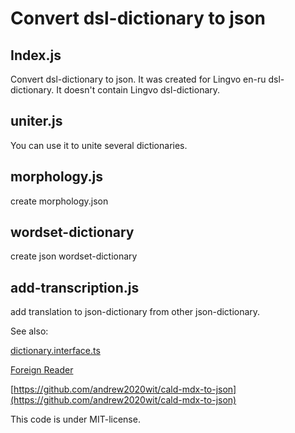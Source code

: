 # Convert dsl-dictionary to json

## Index.js

Convert dsl-dictionary to json. It was created for Lingvo en-ru dsl-dictionary. It doesn't contain Lingvo dsl-dictionary.

## uniter.js

You can use it to unite several dictionaries.

## morphology.js

create morphology.json

## wordset-dictionary

create json wordset-dictionary

## add-transcription.js

add translation to json-dictionary from other json-dictionary.

See also:

[dictionary.interface.ts](https://github.com/andrew2020wit/foreign-reader/blob/master/dictionary/dictionary.interface.ts)

[Foreign Reader](https://github.com/andrew2020wit/foreign-reader)

[https://github.com/andrew2020wit/cald-mdx-to-json](https://github.com/andrew2020wit/cald-mdx-to-json)

This code is under MIT-license.
